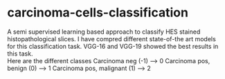 # carcinoma-cells-classification
A semi supervised learning based approach to classify HES stained histopathological slices. I have compred different state-of-the art models for this classification task. VGG-16 and VGG-19 showed the best results in this task.
<br />
Here are the different classes
Carcinoma neg (-1) --> 0
Carcinoma pos, benign (0) --> 1
Carcinoma pos, malignant (1) --> 2




